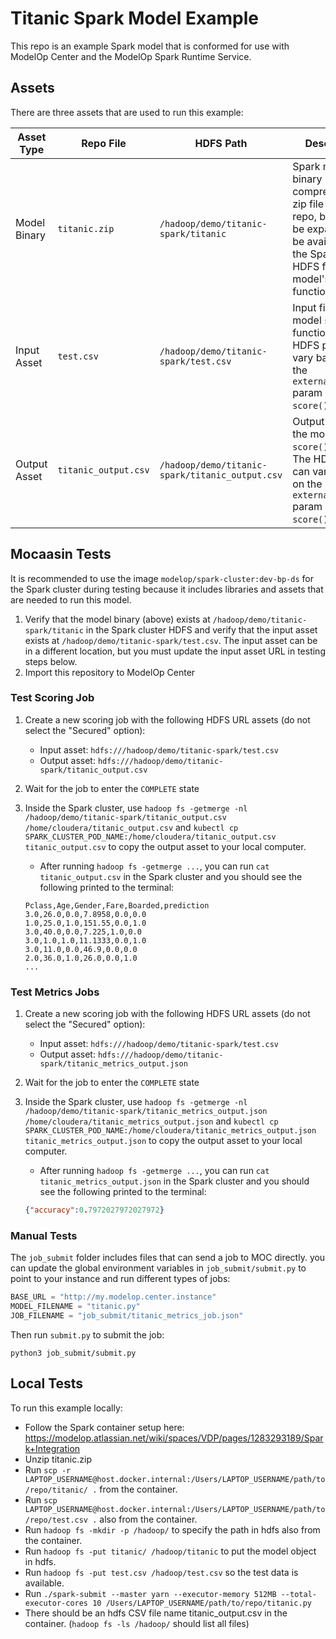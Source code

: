 # Titanic Spark Model Example

This repo is an example Spark model that is conformed for use with ModelOp Center and the ModelOp Spark Runtime Service.

## Assets

There are three assets that are used to run this example:

| Asset Type | Repo File | HDFS Path | Description |
| --- | --- | --- | --- |
| Model Binary | `titanic.zip` | `/hadoop/demo/titanic-spark/titanic` | Spark model binary compressed as a zip file in this repo, but must be expanded and be available in the Spark cluster HDFS for the model's `init()` function to run |
| Input Asset | `test.csv` | `/hadoop/demo/titanic-spark/test.csv` | Input file for the model `score()` function. The HDFS path can vary based on the `external_inputs` param of the `score()` function  |
| Output Asset | `titanic_output.csv` | `/hadoop/demo/titanic-spark/titanic_output.csv` | Output file from the model `score()` function. The HDFS path can vary based on the `external_outputs` param of the `score()` function  |

## Mocaasin Tests

It is recommended to use the image `modelop/spark-cluster:dev-bp-ds` for the Spark cluster during testing because it includes libraries and assets that are needed to run this model.

1. Verify that the model binary (above) exists at `/hadoop/demo/titanic-spark/titanic` in the Spark cluster HDFS and verify that the input asset exists at `/hadoop/demo/titanic-spark/test.csv`. The input asset can be in a different location, but you must update the input asset URL in testing steps below.
2. Import this repository to ModelOp Center

### Test Scoring Job
1. Create a new scoring job with the following HDFS URL assets (do not select the "Secured" option):
    - Input asset: `hdfs:///hadoop/demo/titanic-spark/test.csv`
    - Output asset: `hdfs:///hadoop/demo/titanic-spark/titanic_output.csv`
2. Wait for the job to enter the `COMPLETE` state
3. Inside the Spark cluster, use `hadoop fs -getmerge -nl /hadoop/demo/titanic-spark/titanic_output.csv /home/cloudera/titanic_output.csv` and `kubectl cp SPARK_CLUSTER_POD_NAME:/home/cloudera/titanic_output.csv titanic_output.csv` to copy the output asset to your local computer.
    - After running `hadoop fs -getmerge ...`, you can run `cat titanic_output.csv` in the Spark cluster and you should see the following printed to the terminal:

   ```
   Pclass,Age,Gender,Fare,Boarded,prediction
   3.0,26.0,0.0,7.8958,0.0,0.0
   1.0,25.0,1.0,151.55,0.0,1.0
   3.0,40.0,0.0,7.225,1.0,0.0
   3.0,1.0,1.0,11.1333,0.0,1.0
   3.0,11.0,0.0,46.9,0.0,0.0
   2.0,36.0,1.0,26.0,0.0,1.0
   ...
   ```

### Test Metrics Jobs
1. Create a new scoring job with the following HDFS URL assets (do not select the "Secured" option):
    - Input asset: `hdfs:///hadoop/demo/titanic-spark/test.csv`
    - Output asset: `hdfs:///hadoop/demo/titanic-spark/titanic_metrics_output.json`
2. Wait for the job to enter the `COMPLETE` state
3. Inside the Spark cluster, use `hadoop fs -getmerge -nl /hadoop/demo/titanic-spark/titanic_metrics_output.json /home/cloudera/titanic_metrics_output.json` and `kubectl cp SPARK_CLUSTER_POD_NAME:/home/cloudera/titanic_metrics_output.json titanic_metrics_output.json` to copy the output asset to your local computer.
    - After running `hadoop fs -getmerge ...`, you can run `cat titanic_metrics_output.json` in the Spark cluster and you should see the following printed to the terminal:

   ```json
   {"accuracy":0.7972027972027972}
   ```

### Manual Tests

The `job_submit` folder includes files that can send a job to MOC directly. you can update the global environment variables in `job_submit/submit.py` to point to your instance and run different types of jobs:

```python
BASE_URL = "http://my.modelop.center.instance"
MODEL_FILENAME = "titanic.py"
JOB_FILENAME = "job_submit/titanic_metrics_job.json"
```

Then run `submit.py` to submit the job:

```
python3 job_submit/submit.py
```

## Local Tests

To run this example locally:
- Follow the Spark container setup here: https://modelop.atlassian.net/wiki/spaces/VDP/pages/1283293189/Spark+Integration
- Unzip titanic.zip
- Run `scp -r LAPTOP_USERNAME@host.docker.internal:/Users/LAPTOP_USERNAME/path/to/repo/titanic/ .` from the container.
- Run `scp LAPTOP_USERNAME@host.docker.internal:/Users/LAPTOP_USERNAME/path/to/repo/test.csv .` also from the container.
- Run `hadoop fs -mkdir -p /hadoop/` to specify the path in hdfs also from the container.
- Run `hadoop fs -put titanic/ /hadoop/titanic` to put the model object in hdfs.
- Run `hadoop fs -put test.csv /hadoop/test.csv` so the test data is available.
- Run `./spark-submit --master yarn --executor-memory 512MB --total-executor-cores 10 /Users/LAPTOP_USERNAME/path/to/repo/titanic.py`
- There should be an hdfs CSV file name titanic_output.csv in the container. (`hadoop fs -ls /hadoop/` should list all files)
